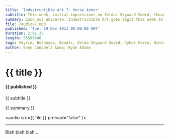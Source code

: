 ```yaml
---
title: 'Indestructible Art 7: Horse Armor'
subtitle: This week, initial impressions on Zelda: Skyward Sword, thoughts on the impending new console generation, more Goon, and a spotlight on Brian Michael Bendis
summary: Look out universe. Indestructible Art goes legit this week as we set sail for the magical world of iTunes! Evan gets a brief look at Zelda: Skyward Sword, spends more time with Skyrim, and reviews this weeks treacherous long box pick - Cyber Force #1. Ryan pays homage to the work of Brian Michael Bendis, and answers some more community questions about the relationship between passive media adaptations and comic books!(Walking Dead, Captain America, Thor...)
file: /audio/7.mp3
published: 'Tue, 29 Nov 2011 00:00:00 GMT'
duration: 2:01:33
length: 55580340
tags: Skyrim, Bethesda, Bendis, Zelda Skyward Sword, Cyber Force, Nintendo, Metal Gear, Video Games, WiiU, Fantastic Four, Marvel, Walking Dead, Dare Devil, Thor, Captain America, Goon, Eric Powell, Torso
author: Evan Campbell &amp; Ryan Adams
---
```


# {{ title }}

#### {{ published }}

{{ subtitle }}  
  
{{ summary }}  

<audio src={{ file }} preload="false" />

- - -

Blah blah blah...
